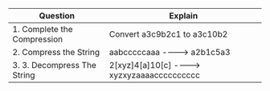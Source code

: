 |Question|Explain|
|---|---|
|1. Complete the Compression|Convert a3c9b2c1 to a3c10b2|
|2. Compress the String|aabcccccaaa ----> a2b1c5a3|
|3. 3. Decompress The String|2[xyz]4[a]10[c] ----> xyzxyzaaaacccccccccc|

